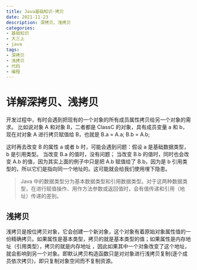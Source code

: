 ```yaml
---
title: Java基础知识-拷贝
date: 2021-11-23
description: 深拷贝、浅拷贝
categories:
- 基础知识
- 大三上
- java
tags:
- 深拷贝
- 浅拷贝
- 代码
- 编程
---
```

# 详解深拷贝、浅拷贝
开发过程中，有时会遇到把现有的一个对象的所有成员属性拷贝给另一个对象的需求。
比如说对象 A 和对象 B，二者都是 ClassC 的对象，具有成员变量 a 和 b，现在对对象 A 进行拷贝赋值给 B，也就是 B.a = A.a; B.b = A.b;

这时再去改变 B 的属性 a 或者 b 时，可能会遇到问题：假设 a 是基础数据类型，b 是引用类型。
当改变 B.a 的值时，没有问题；
当改变 B.b 的值时，同时也会改变 A.b 的值，因为其实上面的例子中只是把 A.b 赋值给了 B.b，因为是 b 引用类型的，所以它们是指向同一个地址的。这可能就会给我们使用埋下隐患。
>Java 中的数据类型分为基本数据类型和引用数据类型。对于这两种数据类型，在进行赋值操作、用作方法参数或返回值时，会有值传递和引用（地址）传递的差别。
## 浅拷贝
浅拷贝是按位拷贝对象，它会创建一个新对象，这个对象有着原始对象属性值的一份精确拷贝。如果属性是基本类型，拷贝的就是基本类型的值；如果属性是内存地址（引用类型），拷贝的就是内存地址 ，因此如果其中一个对象改变了这个地址，就会影响到另一个对象。即默认拷贝构造函数只是对对象进行浅拷贝复制(逐个成员依次拷贝)，即只复制对象空间而不复制资源。
